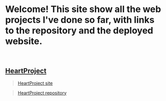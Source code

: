 # Welcome! This site show all the web projects I've done so far, with links to the repository and the deployed website.

<br>

## <u>HeartProject</u>

> [HeartProject site](https://snowynx.github.io/HeartProject)

> [HeartProject repository](https://github.com/Snowynx/HeartProject)
